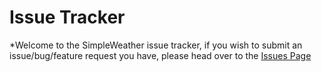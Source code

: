 # Issue Tracker
*Welcome to the SimpleWeather issue tracker, if you wish to submit an issue/bug/feature request you have, please
head over to the [Issues Page](https://github.com/tanallnight/SimpleWeather-IssueTracker/issues)
